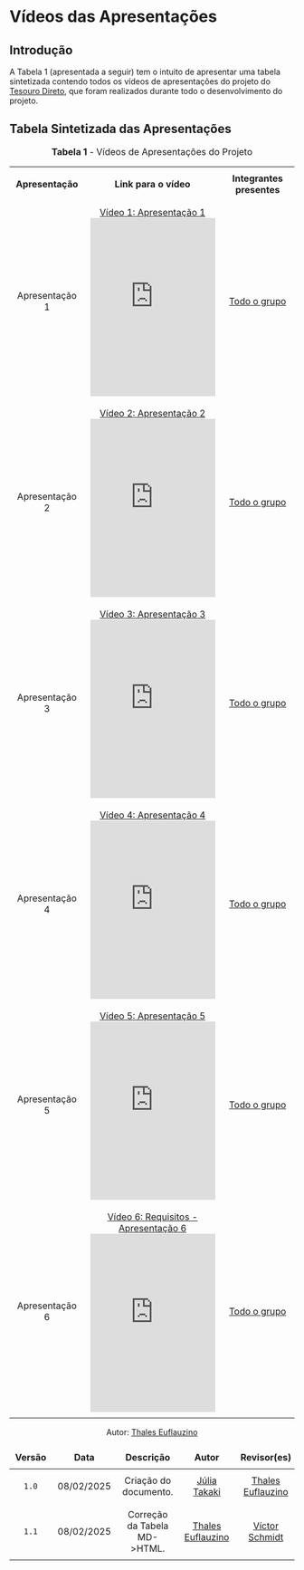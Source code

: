 # Vídeos das Apresentações

## Introdução

A Tabela 1 (apresentada a seguir) tem o intuito de apresentar uma tabela sintetizada contendo todos os vídeos de apresentações do projeto do [Tesouro Direto](https://requisitos-de-software.github.io/2024.2-TesouroDireto), que foram realizados durante todo o desenvolvimento do projeto.

## Tabela Sintetizada das Apresentações

<font size="3"><p style="text-align: center"><b>Tabela 1</b> - Vídeos de Apresentações do Projeto</p></font>
<center>

<!DOCTYPE html>
<html lang="pt-BR">
<head>
    <meta charset="UTF-8">
    <meta name="viewport" content="width=device-width, initial-scale=1.0">
    <title>Apresentações</title>
    <style>
        table {
            width: 100%;
            border-collapse: collapse;
        }
        th, td {
            border: 0px solid black;
            padding: 10px;
            text-align: center;
        }
        iframe {
            max-width: 100%;
        }
    </style>
</head>
<body>
    <table>
        <tr>
            <th>Apresentação</th>
            <th>Link para o vídeo</th>
            <th>Integrantes presentes</th>
        </tr>
        <tr>
            <td>Apresentação 1</td>
            <td>
                <a href="https://www.youtube.com/watch?v=fnsxUFg5hi4" target="_blank">Vídeo 1: Apresentação 1</a><br>
                <iframe width="560" height="315" src="https://www.youtube.com/embed/fnsxUFg5hi4" frameborder="0" allowfullscreen></iframe>
            </td>
            <td><a href="https://requisitos-de-software.github.io/2024.2-TesouroDireto" target="_blank">Todo o grupo</a></td>
        </tr>
        <tr>
            <td>Apresentação 2</td>
            <td>
                <a href="https://www.youtube.com/watch?v=UTSWB6CK7_w" target="_blank">Vídeo 2: Apresentação 2</a><br>
                <iframe width="560" height="315" src="https://www.youtube.com/embed/UTSWB6CK7_w" frameborder="0" allowfullscreen></iframe>
            </td>
            <td><a href="https://requisitos-de-software.github.io/2024.2-TesouroDireto" target="_blank">Todo o grupo</a></td>
        </tr>
        <tr>
            <td>Apresentação 3</td>
            <td>
                <a href="https://youtu.be/e36FucXqJXE" target="_blank">Vídeo 3: Apresentação 3</a><br>
                <iframe width="560" height="315" src="https://www.youtube.com/embed/e36FucXqJXE" frameborder="0" allowfullscreen></iframe>
            </td>
            <td><a href="https://requisitos-de-software.github.io/2024.2-TesouroDireto" target="_blank">Todo o grupo</a></td>
        </tr>
        <tr>
            <td>Apresentação 4</td>
            <td>
                <a href="https://youtu.be/9g8C-vYyKyE" target="_blank">Vídeo 4: Apresentação 4</a><br>
                <iframe width="560" height="315" src="https://www.youtube.com/embed/9g8C-vYyKyE" frameborder="0" allowfullscreen></iframe>
            </td>
            <td><a href="https://requisitos-de-software.github.io/2024.2-TesouroDireto" target="_blank">Todo o grupo</a></td>
        </tr>
        <tr>
            <td>Apresentação 5</td>
            <td>
                <a href="https://youtu.be/LDu0h-M59eM" target="_blank">Vídeo 5: Apresentação 5</a><br>
                <iframe width="560" height="315" src="https://www.youtube.com/embed/LDu0h-M59eM" frameborder="0" allowfullscreen></iframe>
            </td>
            <td><a href="https://requisitos-de-software.github.io/2024.2-TesouroDireto" target="_blank">Todo o grupo</a></td>
        </tr>
        <tr>
            <td>Apresentação 6</td>
            <td>
                <a href="https://youtu.be/SyfgbvkmUz0" target="_blank">Vídeo 6: Requisitos - Apresentação 6</a><br>
                <iframe width="560" height="315" src="https://www.youtube.com/embed/SyfgbvkmUz0" frameborder="0" allowfullscreen></iframe>
            </td>
            <td><a href="https://requisitos-de-software.github.io/2024.2-TesouroDireto" target="_blank">Todo o grupo</a></td>
        </tr>
    </table>
</body>
</html>

<font>Autor: <a href='https://github.com/thaleseuflauzino'>Thales Euflauzino</a></font>
</center>

| Versão | Data | Descrição | Autor | Revisor(es) |
| ------ | ---- | --------- | ----- | ----------- |
| `1.0`  | 08/02/2025 | Criação do documento. | [Júlia Takaki](https://github.com/juliatakaki)|  [Thales Euflauzino](https://github.com/thaleseuflauzino) |
| `1.1`  | 08/02/2025 | Correção da Tabela MD->HTML. | [Thales Euflauzino](https://github.com/thaleseuflauzino) | [Víctor Schmidt](https://github.com/moonshinerd) | 
